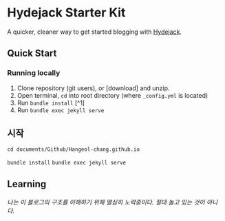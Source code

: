 # Hydejack Starter Kit

A quicker, cleaner way to get started blogging with [Hydejack](https://hydejack.com/).

## Quick Start
### Running locally
1. Clone repository (git users), or [download] and unzip.
2. Open terminal, `cd` into root directory (where `_config.yml` is located)
3. Run `bundle install` [^1]
4. Run `bundle exec jekyll serve`

## 시작

`cd documents/Github/Hangeol-chang.github.io`

`bundle install` `bundle exec jekyll serve`



## Learning

###### 나는 이 블로그의 구조를 이해하기 위해 열심히 노력중이다. 절대 놀고 있는 것이 아니다.
